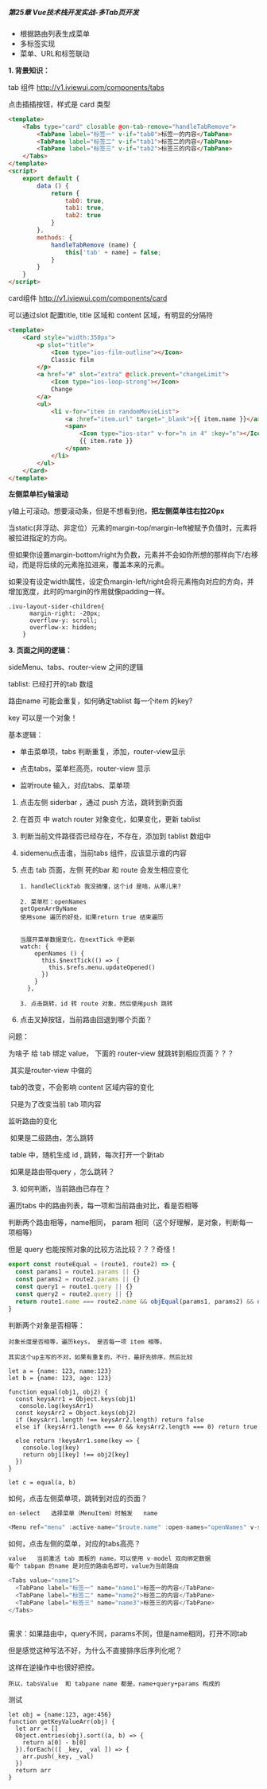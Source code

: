 ##### **第25章 Vue技术栈开发实战-多Tab页开发**

- 根据路由列表生成菜单
- 多标签实现
- 菜单、URL和标签联动



**1. 背景知识：**

tab 组件  http://v1.iviewui.com/components/tabs

点击插插按钮，样式是 card 类型

```html
<template>
    <Tabs type="card" closable @on-tab-remove="handleTabRemove">
        <TabPane label="标签一" v-if="tab0">标签一的内容</TabPane>
        <TabPane label="标签二" v-if="tab1">标签二的内容</TabPane>
        <TabPane label="标签三" v-if="tab2">标签三的内容</TabPane>
    </Tabs>
</template>
<script>
    export default {
        data () {
            return {
                tab0: true,
                tab1: true,
                tab2: true
            }
        },
        methods: {
            handleTabRemove (name) {
                this['tab' + name] = false;
            }
        }
    }
</script>

```



card组件 http://v1.iviewui.com/components/card

可以通过slot 配置title,  title 区域和 content 区域，有明显的分隔符

```html
<template>
    <Card style="width:350px">
        <p slot="title">
            <Icon type="ios-film-outline"></Icon>
            Classic film
        </p>
        <a href="#" slot="extra" @click.prevent="changeLimit">
            <Icon type="ios-loop-strong"></Icon>
            Change
        </a>
        <ul>
            <li v-for="item in randomMovieList">
                <a :href="item.url" target="_blank">{{ item.name }}</a>
                <span>
                    <Icon type="ios-star" v-for="n in 4" :key="n"></Icon><Icon type="ios-star" v-if="item.rate >= 9.5"></Icon><Icon type="ios-star-half" v-else></Icon>
                    {{ item.rate }}
                </span>
            </li>
        </ul>
    </Card>
</template>

```



**左侧菜单栏y轴滚动**

y轴上可滚动。想要滚动条，但是不想看到他，**把左侧菜单往右拉20px**

当static(非浮动、非定位）元素的margin-top/margin-left被赋予负值时，元素将被拉进指定的方向。

但如果你设置margin-bottom/right为负数，元素并不会如你所想的那样向下/右移动，而是将后续的元素拖拉进来，覆盖本来的元素。

如果没有设定width属性，设定负margin-left/right会将元素拖向对应的方向，并增加宽度，此时的margin的作用就像padding一样。

```
.ivu-layout-sider-children{
      margin-right: -20px;
      overflow-y: scroll;
      overflow-x: hidden;
    }
```





**3. 页面之间的逻辑：**

sideMenu、tabs、router-view 之间的逻辑



tablist:  已经打开的tab 数组

路由name 可能会重复，如何确定tablist 每一个item 的key?

key 可以是一个对象！



基本逻辑：

+ 单击菜单项，tabs 判断重复，添加，router-view显示

+ 点击tabs，菜单栏高亮，router-view 显示

+ 监听route 输入，对应tabs、菜单项

  

1. 点击左侧 siderbar ，通过 push 方法，跳转到新页面

2. 在首页 中  watch router 对象变化，如果变化，更新 tablist

3. 判断当前文件路径否已经存在，不存在，添加到 tablist 数组中

4. sidemenu点击谁，当前tabs 组件，应该显示谁的内容

5. 点击 tab 页面，左侧 死的bar 和 route 会发生相应变化

   ```
   1. handleClickTab 我没搞懂，这个id 是啥，从哪儿来?
   
   2. 菜单栏：openNames
   getOpenArrByName
   使用some 遍历的好处，如果return true 结束遍历
   
   
   当展开菜单数据变化，在nextTick 中更新
   watch: {
       openNames () {
         this.$nextTick(() => {
           this.$refs.menu.updateOpened()
         })
       }
     },
   
   3. 点击跳转，id 转 route 对象，然后使用push 跳转
   ```

6. 点击叉掉按钮，当前路由回退到哪个页面？



问题：

为啥子 给 tab 绑定 value， 下面的 router-view 就跳转到相应页面？？？

​	其实是router-view 中做的

​	tab的改变，不会影响 content 区域内容的变化

​	只是为了改变当前 tab 项内容 



监听路由的变化

​	如果是二级路由，怎么跳转

​			table 中，随机生成 id , 跳转，每次打开一个新tab

​	如果是路由带query ，怎么跳转？



3. 如何判断，当前路由已存在？

遍历tabs 中的路由列表，每一项和当前路由对比，看是否相等

判断两个路由相等，name相同， param 相同（这个好理解，是对象，判断每一项相等）

但是 query 也能按照对象的比较方法比较？？？奇怪！

```js
export const routeEqual = (route1, route2) => {
  const params1 = route1.params || {}
  const params2 = route2.params || {}
  const query1 = route1.query || {}
  const query2 = route2.query || {}
  return route1.name === route2.name && objEqual(params1, params2) && objEqual(query1, query2)
}
```

判断两个对象是否相等：

```
对象长度是否相等，遍历keys， 是否每一项 item 相等。

其实这个up主写的不对，如果有重复的，不行，最好先排序，然后比较

let a = {name: 123, name:123}
let b = {name: 123, age: 123}

function equal(obj1, obj2) {
  const keysArr1 = Object.keys(obj1)
   console.log(keysArr1)
  const keysArr2 = Object.keys(obj2)
  if (keysArr1.length !== keysArr2.length) return false
  else if (keysArr1.length === 0 && keysArr2.length === 0) return true
 
  else return !keysArr1.some(key => {
  	console.log(key)
  	return obj1[key] !== obj2[key]
  })
}

let c = equal(a, b)
```



如何，点击左侧菜单项，跳转到对应的页面？

```js
on-select	选择菜单（MenuItem）时触发	name

<Menu ref="menu" :active-name="$route.name" :open-names="openNames" v-show="!collapsed" width="auto" theme="dark" @on-select="handleSelect">
```

如何，点击左侧的菜单，对应的tabs高亮？

```js
value	当前激活 tab 面板的 name，可以使用 v-model 双向绑定数据
每个 tabpan 的name 是对应的路由名即可，value为当前路由

<Tabs value="name1">
  <TabPane label="标签一" name="name1">标签一的内容</TabPane>
  <TabPane label="标签二" name="name2">标签二的内容</TabPane>
  <TabPane label="标签三" name="name3">标签三的内容</TabPane>
</Tabs>
    
```

需求：如果路由中，query不同，params不同，但是name相同，打开不同tab

但是感觉这种写法不好，为什么不直接排序后序列化呢？

这样在逆操作中也很好把控。

```
所以，tabsValue  和 tabpane name 都是，name+query+params 构成的
```

测试

```
let obj = {name:123, age:456}
function getKeyValueArr(obj) {
  let arr = []
  Object.entries(obj).sort((a, b) => {
    return a[0] - b[0]
  }).forEach(([ _key, _val ]) => {
    arr.push(_key, _val)
  })
  return arr
}
```



